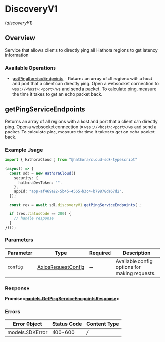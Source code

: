 # DiscoveryV1
(*discoveryV1*)

## Overview

Service that allows clients to directly ping all Hathora regions to get latency information

### Available Operations

* [getPingServiceEndpoints](#getpingserviceendpoints) - Returns an array of all regions with a host and port that a client can directly ping. Open a websocket connection to `wss://<host>:<port>/ws` and send a packet. To calculate ping, measure the time it takes to get an echo packet back.

## getPingServiceEndpoints

Returns an array of all regions with a host and port that a client can directly ping. Open a websocket connection to `wss://<host>:<port>/ws` and send a packet. To calculate ping, measure the time it takes to get an echo packet back.

### Example Usage

```typescript
import { HathoraCloud } from "@hathora/cloud-sdk-typescript";

(async() => {
  const sdk = new HathoraCloud({
    security: {
      hathoraDevToken: "",
    },
    appId: "app-af469a92-5b45-4565-b3c4-b79878de67d2",
  });

  const res = await sdk.discoveryV1.getPingServiceEndpoints();

  if (res.statusCode == 200) {
    // handle response
  }
})();
```

### Parameters

| Parameter                                                    | Type                                                         | Required                                                     | Description                                                  |
| ------------------------------------------------------------ | ------------------------------------------------------------ | ------------------------------------------------------------ | ------------------------------------------------------------ |
| `config`                                                     | [AxiosRequestConfig](https://axios-http.com/docs/req_config) | :heavy_minus_sign:                                           | Available config options for making requests.                |


### Response

**Promise<[models.GetPingServiceEndpointsResponse](../../models/getpingserviceendpointsresponse.md)>**
### Errors

| Error Object    | Status Code     | Content Type    |
| --------------- | --------------- | --------------- |
| models.SDKError | 400-600         | */*             |
